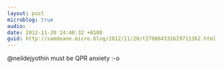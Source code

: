 ```yaml
---
layout: post
microblog: true
audio: 
date: 2012-11-20 14:40:32 +0100
guid: http://samdeane.micro.blog/2012/11/20/t270884331629711362.html
---
```

@neildejyothin must be QPR anxiety :-o
